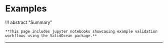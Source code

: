 # **Examples**

!!! abstract "Summary"

    **This page includes jupyter notebooks showcasing example validation workflows using the ValidOcean package.**

---
